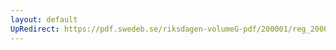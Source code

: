 ```yaml
---
layout: default
UpRedirect: https://pdf.swedeb.se/riksdagen-volumeG-pdf/200001/reg_200001/reg_200001_0400.pdf
---
```

